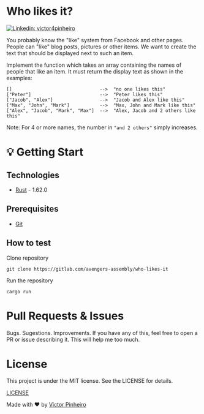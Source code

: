 # Who likes it?
[![Linkedin: victor4pinheiro](https://img.shields.io/badge/-victor4pinheiro-blue?style=for-the-badge&logo=Linkedin&logoColor=white&link=https://www.linkedin.com/in/victor-4-pinheiro)](https://www.linkedin.com/in/victor-4-pinheiro)

You probably know the "like" system from Facebook and other pages. People can "like" blog posts, pictures or other items. We want to create the text that should be displayed next to such an item.

Implement the function which takes an array containing the names of people that like an item. It must return the display text as shown in the examples:

```
[]                                -->  "no one likes this"
["Peter"]                         -->  "Peter likes this"
["Jacob", "Alex"]                 -->  "Jacob and Alex like this"
["Max", "John", "Mark"]           -->  "Max, John and Mark like this"
["Alex", "Jacob", "Mark", "Max"]  -->  "Alex, Jacob and 2 others like this"
```

Note: For 4 or more names, the number in ```"and 2 others"``` simply increases.

# :bulb: Getting Start

## Technologies

* [Rust](https://www.rust-lang.org/) - 1.62.0

## Prerequisites

* [Git](https://git-scm.com/)

## How to test

Clone repository
```
git clone https://gitlab.com/avengers-assembly/who-likes-it
```

Run the repository
```
cargo run
```

# Pull Requests & Issues

Bugs. Sugestions. Improvements. If you have any of this, feel free to open a PR or issue describing it. This will help me too much.

# License

This project is under the MIT license. See the LICENSE for details.

[LICENSE](LICENSE)

Made with :heart: by [Victor Pinheiro](https://www.linkedin.com/in/victor-4-pinheiro/)
